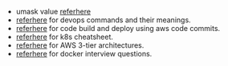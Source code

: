 * umask value [referhere](https://www.cyberciti.biz/tips/understanding-linux-unix-umask-value-usage.html)
* [referhere](https://www.linkedin.com/pulse/linux-commands-devops-used-day-to-day-activit-chetan-/) for devops commands and their meanings.
* [referhere](https://rushikesh-mashidkar.hashnode.dev/create-an-aws-code-pipeline-with-aws-code-commit-code-build-code-deploy-tutorial) for code build and deploy using  aws  code  commits.
* [referhere](https://rushikesh-mashidkar.hashnode.dev/get-the-latest-kubernetes-cheat-sheet-for-simplifying-container-orchestration) for k8s cheatsheet.
* [referhere](https://medium.com/@rajani103/creating-an-aws-3-tier-architecture-bab3ea0b306d) for AWS 3-tier architectures.
* [referhere](https://medium.com/@rajani103/day-21-docker-important-interview-questions-6519b220cb46) for docker interview questions.